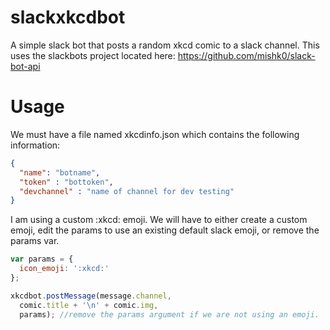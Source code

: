 # slackxkcdbot
A simple slack bot that posts a random xkcd comic to a slack channel. This uses the slackbots project located here: https://github.com/mishk0/slack-bot-api

# Usage
We must have a file named xkcdinfo.json which contains the following information:

```json
{
  "name": "botname",
  "token" : "bottoken",
  "devchannel" : "name of channel for dev testing" 
}
```

I am using a custom :xkcd: emoji. We will have to either create a custom emoji, edit the params to use an existing default slack emoji, or remove the params var. 

```javascript
var params = {
  icon_emoji: ':xkcd:'
};

xkcdbot.postMessage(message.channel,
  comic.title + '\n' + comic.img,
  params); //remove the params argument if we are not using an emoji.

```
